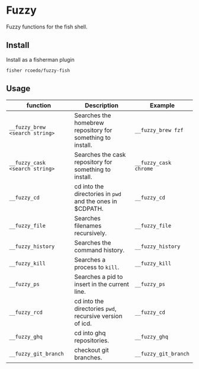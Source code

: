 # Fuzzy

Fuzzy functions for the fish shell.

## Install

Install as a fisherman plugin

```
fisher rcoedo/fuzzy-fish
```

## Usage

| function                       | Description                                                | Example                 |
| ------------------------------ | ---------------------------------------------------------- | ----------------------- |
| `__fuzzy_brew <search string>` | Searches the homebrew repository for something to install. | `__fuzzy_brew fzf`      |
| `__fuzzy_cask <search string>` | Searches the cask repository for something to install.     | `__fuzzy_cask chrome`   |
| `__fuzzy_cd`                   | cd into the directories in `pwd` and the ones in $CDPATH.  | `__fuzzy_cd`            |
| `__fuzzy_file`                 | Searches filenames recursively.                            | `__fuzzy_file`          |
| `__fuzzy_history`              | Searches the command history.                              | `__fuzzy_history`       |
| `__fuzzy_kill`                 | Searches a process to `kill`.                              | `__fuzzy_kill`          |
| `__fuzzy_ps`                   | Searches a pid to insert in the current line.              | `__fuzzy_ps`            |
| `__fuzzy_rcd`                  | cd into the directories `pwd`, recursive version of icd.   | `__fuzzy_cd`            |
| `__fuzzy_ghq`                  | cd into ghq repositories.                                  | `__fuzzy_ghq`           |
| `__fuzzy_git_branch`           | checkout git branches.                                     | `__fuzzy_git_branch`    |
